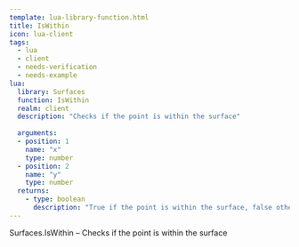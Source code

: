 ```yaml
---
template: lua-library-function.html
title: IsWithin
icon: lua-client
tags:
  - lua
  - client
  - needs-verification
  - needs-example
lua:
  library: Surfaces
  function: IsWithin
  realm: client
  description: "Checks if the point is within the surface"
  
  arguments:
  - position: 1
    name: "x"
    type: number
  - position: 2
    name: "y"
    type: number
  returns:
    - type: boolean
      description: "True if the point is within the surface, false otherwise."
---
```


<div class="lua__search__keywords">
Surfaces.IsWithin &#x2013; Checks if the point is within the surface
</div>
